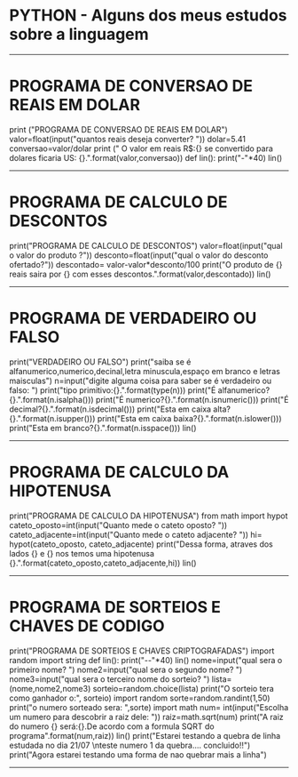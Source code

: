 # PYTHON - Alguns dos meus estudos sobre a linguagem
***
# PROGRAMA DE CONVERSAO DE REAIS EM DOLAR
print ("PROGRAMA DE CONVERSAO DE REAIS EM DOLAR")
valor=float(input("quantos reais deseja converter? "))
dolar=5.41
conversao=valor/dolar
print (" O valor em reais R$:{} se convertido para dolares ficaria US: {}.".format(valor,conversao))
def lin():
    print("-"*40)
lin()
***
# PROGRAMA DE CALCULO DE DESCONTOS
print("PROGRAMA DE CALCULO DE DESCONTOS")
valor=float(input("qual o valor do produto ?"))
desconto=float(input("qual o valor do desconto ofertado?"))
descontado= valor-valor*desconto/100
print("O produto de {} reais saira por {} com esses descontos.".format(valor,descontado))
lin()
***
# PROGRAMA DE VERDADEIRO OU FALSO
print("VERDADEIRO OU FALSO")
print("saiba se é alfanumerico,numerico,decinal,letra minuscula,espaço em branco e letras maisculas")
n=input("digite alguma coisa para saber se é verdadeiro ou falso: ")
print("tipo primitivo:{}.".format(type(n)))
print("É alfanumerico?{}.".format(n.isalpha()))
print("É numerico?{}.".format(n.isnumeric()))
print("É decimal?{}.".format(n.isdecimal()))
print("Esta em caixa alta?{}.".format(n.isupper()))
print("Esta em caixa baixa?{}.".format(n.islower()))
print("Esta em branco?{}.".format(n.isspace()))
lin()
***
# PROGRAMA DE CALCULO DA HIPOTENUSA
print("PROGRAMA DE CALCULO DA HIPOTENUSA")
from math import hypot
cateto_oposto=int(input("Quanto mede o cateto oposto? "))
cateto_adjacente=int(input("Quanto mede o cateto adjacente? "))
hi= hypot(cateto_oposto, cateto_adjacente)
print("Dessa forma, atraves dos lados {} e {} nos temos uma hipotenusa {}.".format(cateto_oposto,cateto_adjacente,hi))
lin()
***
# PROGRAMA DE SORTEIOS E CHAVES DE CODIGO
print("PROGRAMA DE SORTEIOS E CHAVES CRIPTOGRAFADAS")
import random
import string
def lin():
    print("--"*40)
lin()
nome=input("qual sera o primeiro nome? ")
nome2=input("qual sera o segundo nome? ")
nome3=input("qual sera o terceiro nome do sorteio? ")
lista= (nome,nome2,nome3)
sorteio=random.choice(lista)
print("O sorteio tera como ganhador o:", sorteio)
import random
sorte=random.randint(1,50)
print("o numero sorteado sera: ",sorte)
import math
num= int(input("Escolha um numero para descobrir a raiz dele: "))
raiz=math.sqrt(num)
print("A raiz do numero {} será:{}.De acordo com a formula SQRT do programa".format(num,raiz))
lin()
print("Estarei testando a quebra de linha estudada no dia 21/07 \nteste numero 1 da quebra.... concluido!!")
print("Agora estarei testando uma forma de nao quebrar mais a linha")
***

